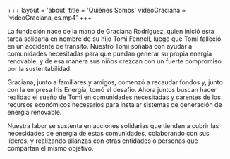 +++
layout = 'about'
title = 'Quiénes Somos'
videoGraciana = 'videoGraciana_es.mp4'
+++

La fundación nace de la mano de Graciana Rodríguez, quien inició esta tarea solidaria en nombre de su
hijo Tomi Fennell, luego que Tomi falleció en un accidente de tránsito. Nuestro Tomi soñaba con ayudar a
comunidades necesitadas para que puedan generar su propia energía renovable, y de esa manera sus niños
crezcan con un fuerte compromiso por la sustentabilidad.

Graciana, junto a familiares y amigos, comenzó a recaudar fondos y, junto con la empresa Iris Energía,
tomó el desafío. Ahora juntos buscan hacer realidad el sueño de Tomi en comunidades necesitadas y
carentes de los recursos económicos necesarios para instalar sistemas de generación de energía
renovable.

Nuestra labor se sustenta en acciones solidarias que tienden a cubrir las necesidades de energía
de estas comunidades, colaborando con sus líderes, y realizando alianzas con otras entidades o
personas que compartan el mismo objetivo.
